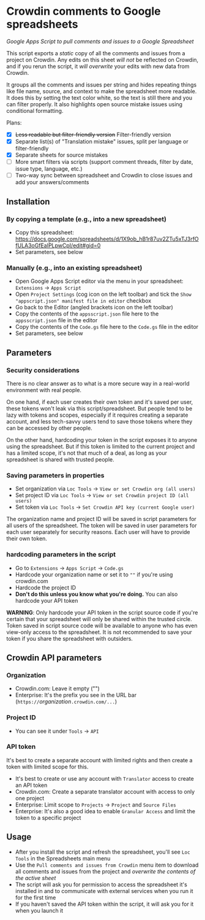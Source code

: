 # Crowdin comments to Google spreadsheets
*Google Apps Script to pull comments and issues to a Google Spreadsheet*

This script exports a *static* copy of all the comments and issues from a project on Crowdin. Any edits on this sheet *will not* be reflected on Crowdin, and if you rerun the script, it *will overwrite* your edits with new data from Crowdin.

It groups all the comments and issues per string and hides repeating things like file name, source, and context to make the spreadsheet more readable. It does this by setting the text color white, so the text is still there and you can filter properly. It also highlights open source mistake issues using conditional formatting.

Plans:
- [x] ~~Less readable but filter-friendly version~~ Filter-friendly version
- [x] Separate list(s) of "Translation mistake" issues, split per language or filter-friendly
- [x] Separate sheets for source mistakes
- [ ] More smart filters via scripts (support comment threads, filter by date, issue type, language, etc.)
- [ ] Two-way sync between spreadsheet and Crowdin to close issues and add your answers/comments

## Installation
### By copying a template (e.g., into a new spreadsheet)
- Copy this spreadsheet: https://docs.google.com/spreadsheets/d/1X9ob_hB1r87uv2ZTu5xTJ3rfOfULA3oGfEaIPLpwCpI/edit#gid=0
- Set parameters, see below

### Manually (e.g., into an existing spreadsheet)
- Open Google Apps Script editor via the menu in your spreadsheet: `Extensions` → `Apps Script`
- Open `Project Settings` (cog icon on the left toolbar) and tick the `Show "appscript.json" manifest file in editor` checkbox
- Go back to the Editor (angled brackets icon on the left toolbar)
- Copy the contents of the `appsscript.json` file here to the `appsscript.json` file in the editor
- Copy the contents of the `Code.gs` file here to the `Code.gs` file in the editor
- Set parameters, see below

## Parameters
### Security considerations
There is no clear answer as to what is a more secure way in a real-world environment with real people.

On one hand, if each user creates their own token and it's saved per user, these tokens won't leak via this script/spreadsheet. But people tend to be lazy with tokens and scopes, especially if it requires creating a separate account, and less tech-savvy users tend to save those tokens where they can be accessed by other people.

On the other hand, hardcoding your token in the script exposes it to anyone using the spreadsheet. But if this token is limited to the current project and has a limited scope, it's not that much of a deal, as long as your spreadsheet is shared with trusted people.

### Saving parameters in properties
- Set organization via `Loc Tools` → `View or set Crowdin org (all users)`
- Set project ID via `Loc Tools` → `View or set Crowdin project ID (all users)`
- Set token via `Loc Tools` → `Set Crowdin API key (current Google user)`

The organization name and project ID will be saved in script parameters for all users of the spreadsheet. The token will be saved in user parameters for each user separately for security reasons. Each user will have to provide their own token.

### hardcoding parameters in the script
- Go to `Extensions` → `Apps Script` → `Code.gs`
- Hardcode your organization name or set it to `""` if you're using crowdin.com
- Hardcode the project ID
- **Don't do this unless you know what you're doing.** You can also hardcode your API token

**WARNING**: Only hardcode your API token in the script source code if you're certain that your spreadsheet will only be shared within the trusted circle. Token saved in script source code will be available to anyone who has even view-only access to the spreadsheet. It is not recommended to save your token if you share the spreadsheet with outsiders.

## Crowdin API parameters
### Organization
- Crowdin.com: Leave it empty ("")
- Enterprise: It's the prefix you see in the URL bar (`https://`*organization*`.crowdin.com/...`)

### Project ID
- You can see it under `Tools` → `API`

### API token
It's best to create a separate account with limited rights and then create a token with limited scope for this.
- It's best to create or use any account with `Translator` access to create an API token
- Crowdin.com: Create a separate translator account with access to only one project
- Enterprise: Limit scope to `Projects` → `Project` and `Source Files`
- Enterprise: It's also a good idea to enable `Granular Access` and limit the token to a specific project

## Usage
- After you install the script and refresh the spreadsheet, you'll see `Loc Tools` in the Spreadsheets main menu
- Use the `Pull comments and issues from Crowdin` menu item to download all comments and issues from the project and *overwrite the contents of the active sheet*
- The script will ask you for permission to access the spreadsheet it's installed in and to communicate with external services when you run it for the first time
- If you haven't saved the API token within the script, it will ask you for it when you launch it
